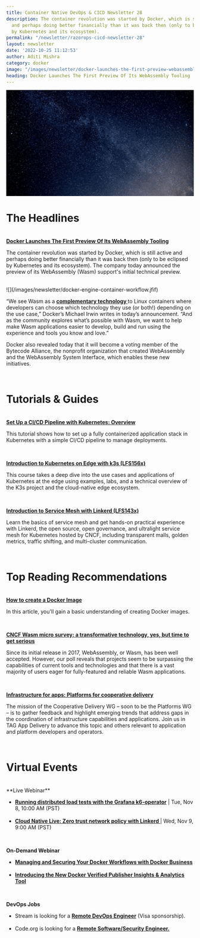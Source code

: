 ```yaml
---
title: Container Native DevOps & CICD Newsletter 28
description: The container revolution was started by Docker, which is still active
  and perhaps doing better financially than it was back then (only to be eclipsed
  by Kubernetes and its ecosystem).
permalink: "/newsletter/razorops-cicd-newsletter-28"
layout: newsletter
date: '2022-10-25 11:12:53'
author: Aditi Mishra
category: docker
image: "/images/newsletter/docker-launches-the-first-preview-webassembly-tooling.gif"
heading: Docker Launches The First Preview Of Its WebAssembly Tooling
---
```


![](/images/newsletter/docker-launches-the-first-preview-webassembly-tooling.gif)
<br>

# The Headlines

<br>
<a href="https://techcrunch.com/2022/10/24/docker-launches-a-first-preview-of-its-webassembly-support/?guccounter=1&guce_referrer=aHR0cHM6Ly93d3cuZ29vZ2xlLmNvbS8&guce_referrer_sig=AQAAADiVBVNhekcMLFhCy44_Pc0h5S9bihuOvOcnIdc5zeWFAV5eR46soJo4g9gsKN8B76S3yRM493IStmZr2oQIvx7QZDTraQINr2hNO320XUEH56cjnvjLXwZEmgLof-EHj93tyoERUEoR6vrda2GggPgJwz75dUpVs5KDnnDSlLJh" target="_blank"><b>Docker Launches The First Preview Of Its WebAssembly Tooling</b></a>


The container revolution was started by Docker, which is still active and perhaps doing better financially than it was back then (only to be eclipsed by Kubernetes and its ecosystem). The company today announced the preview of its WebAssembly (Wasm) support's initial technical preview.

<br>
![](/images/newsletter/docker-engine-container-workflow.jfif)
<br>

“We see Wasm as a <a href="https://www.docker.com/blog/why-containers-and-webassembly-work-well-together/" target="_blank"><b>complementary technology </b></a> to Linux containers where developers can choose which technology they use (or both!) depending on the use case,” Docker’s Michael Irwin writes in today’s announcement. “And as the community explores what’s possible with Wasm, we want to help make Wasm applications easier to develop, build and run using the experience and tools you know and love.”


Docker also revealed today that it will become a voting member of the Bytecode Alliance, the nonprofit organization that created WebAssembly and the WebAssembly System Interface, which enables these new initiatives.

<br>

# Tutorials & Guides

<br>
<a href="https://training.linuxfoundation.org/resources/tutorials/set-up-a-ci-cd-pipeline-with-kubernetes-part-1-overview/" target="_blank"><b>Set Up a CI/CD Pipeline with Kubernetes: Overview</b></a>

This tutorial shows how to set up a fully containerized application stack in Kubernetes with a simple CI/CD pipeline to manage deployments.

<br>

<a href="https://training.linuxfoundation.org/training/introduction-to-kubernetes-on-edge-with-k3s-lfs156x/" target="_blank"><b>Introduction to Kubernetes on Edge with k3s (LFS156x)</b></a>

This course takes a deep dive into the use cases and applications of Kubernetes at the edge using examples, labs, and a technical overview of the K3s project and the cloud-native edge ecosystem.

<br>

<a href="https://training.linuxfoundation.org/training/introduction-to-service-mesh-with-linkerd-lfs143/" target="_blank"><b>Introduction to Service Mesh with Linkerd (LFS143x)</b></a>

Learn the basics of service mesh and get hands-on practical experience with Linkerd, the open source, open governance, and ultralight service mesh for Kubernetes hosted by CNCF, including transparent malls, golden metrics, traffic shifting, and multi-cluster communication.

<br>

# Top Reading Recommendations

<br>
<a href="https://training.linuxfoundation.org/resources/tutorials/how-to-create-a-docker-image/" target="_blank"><b>How to create a Docker Image</b></a>

In this article, you'll gain a basic understanding of creating Docker images.

<br>

<a href="https://www.cncf.io/blog/2022/10/24/cncf-wasm-microsurvey-a-transformative-technology-yes-but-time-to-get-serious/" target="_blank"><b>CNCF Wasm micro survey: a transformative technology, yes, but time to get serious</b></a>

Since its initial release in 2017, WebAssembly, or Wasm, has been well accepted. However, our poll reveals that projects seem to be surpassing the capabilities of current tools and technologies and that there is a vast majority of users eager for fully-featured and reliable Wasm applications.

<br>

<a href="https://www.cncf.io/blog/2022/10/20/infrastructure-for-apps-platforms-for-cooperative-delivery/" target="_blank"><b>Infrastructure for apps: Platforms for cooperative delivery</b></a>

The mission of the Cooperative Delivery WG – soon to be the Platforms WG – is to gather feedback and highlight emerging trends that address gaps in the coordination of infrastructure capabilities and applications. Join us in TAG App Delivery to advance this topic and others relevant to application and platform developers and operators.

<br>

# Virtual Events

<br>
**Live Webinar**

<ul>
	<li>
		<a href="https://community.cncf.io/events/details/cncf-cncf-online-programs-presents-cncf-live-webinar-running-distributed-load-tests-with-the-grafana-k6-operator/" target="_blank"><b>Running distributed load tests with the Grafana k6-operator</b></a> | Tue, Nov 8, 10:00 AM (PST)
	</li>
<br>
	<li>
			<a href="https://community.cncf.io/events/details/cncf-cncf-online-programs-presents-cloud-native-live-zero-trust-network-policy-with-linkerd/" target="_blank"><b>Cloud Native Live: Zero trust network policy with Linkerd </b></a>| Wed, Nov 9, 9:00 AM (PST)
	</li>
</ul>

<br>
	
**On-Demand Webinar**

<ul>
	<li>
		<a href="https://www.docker.com/events/webinar-managing-securing-docker-workflows-with-docker-business/" target="_blank"><b>Managing and Securing Your Docker Workflows with Docker Business</b></a>
	</li>
<br>	
	<li>
	<a href="https://www.docker.com/events/webinar-introducing-dvp-insights-analytics-tool/" target="_blank"><b>Introducing the New Docker Verified Publisher Insights & Analytics Tool</b></a>
	</li>
</ul>

<br>

**DevOps Jobs**

<ul>
<li>
	Stream is looking for a <a href="https://from.faun.to/r?s=Z0FBQUFBQmpNbFVYcTY3NGtQTzNXQkdqWWVObWVuZ3U5cTdaQXdlRzdDbkhCZGx0VVRXV00yOU9sYTJIQXF3NHQtYmI0aGtWd2R3X2dwWVM4RjlkUUszYmJJRjFfMG5RUUhpZENrVURMTkVEZFYxV0NDVWFxSGtzZVlObUZabTB6RzVyb1phbTQ2cU92NFhZQ25KM3g5MWNwcDhDRG5JYjd3PT0%2Fjob%2F168544%2Fdevops-engineer%2F" target="_blank"><b>Remote DevOps Engineer</b></a> (Visa sponsorship).
	</li>
<br>	
	<li>
Code.org is looking for a 	<a href="https://from.faun.to/r?s=Z0FBQUFBQmpNbFVYcTY3NGtQTzNXQkdqWWVObWVuZ3U5cTdaQXdlRzdDbkhCZGx0VVRXV00yOU9sYTJIQXF3NHQtYmI0aGtWd2R3X2dwWVM4RjlkUUszYmJJRjFfMG5RUUhpZENrVURMTkVEZFYxV0NDVWFxSGtzZVlObUZabTB6RzVyb1phbTQ2cU92NFhZQ25KM3g5MWNwcDhDRG5JYjd3PT0%2Fjob%2F168546%2Fsoftware-engineer-security%2F" target="_blank"><b>Remote Software/Security Engineer.</b></a>
	</li>
	</ul>
